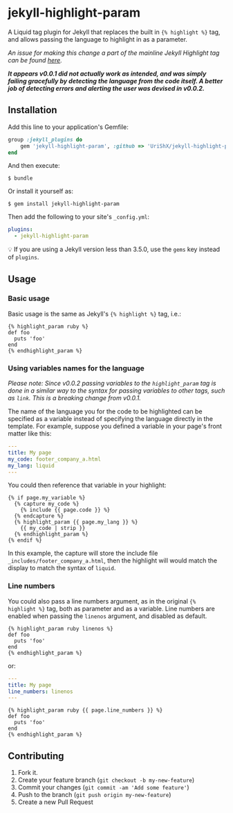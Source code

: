 # jekyll-highlight-param

A Liquid tag plugin for Jekyll that replaces the built in `{% highlight %}` tag, and allows passing the language to highlight in as a parameter.

_An issue for making this change a part of the mainline Jekyll Highlight tag can be found [here](https://github.com/jekyll/jekyll/issues/8290)._ 

_**It appears v0.0.1 did not actually work as intended, and was simply failing gracefully by detecting the language from the code itself. A better job of detecting errors and alerting the user was devised in v0.0.2.**_

## Installation

Add this line to your application's Gemfile:

```ruby
group :jekyll_plugins do
    gem 'jekyll-highlight-param', :github => 'UriShX/jekyll-highlight-param'
end
```

And then execute:

    $ bundle

Or install it yourself as:

    $ gem install jekyll-highlight-param

Then add the following to your site's `_config.yml`:

```yaml
plugins:
  - jekyll-highlight-param
```

💡 If you are using a Jekyll version less than 3.5.0, use the `gems` key instead of `plugins`.

## Usage

### Basic usage
Basic usage is the same as Jekyll's `{% highlight %}` tag, i.e.:

```liquid
{% highlight_param ruby %}
def foo
  puts 'foo'
end
{% endhighlight_param %}
```

### Using variables names for the language

_Please note: Since v0.0.2 passing variables to the `highlight_param` tag is done in a similar way to the syntax for passing variables to other tags, such as `link`. This is a breaking change from v0.0.1._

The name of the language you for the code to be highlighted can be specified as a variable instead of specifying the language directly in the template. For example, suppose you defined a variable in your page's front matter like this:

```yaml
---
title: My page
my_code: footer_company_a.html
my_lang: liquid
---
```

You could then reference that variable in your highlight:

```liquid
{% if page.my_variable %}
  {% capture my_code %}
    {% include {{ page.code }} %}
  {% endcapture %}
  {% highlight_param {{ page.my_lang }} %}
    {{ my_code | strip }}
  {% endhighlight_param %}
{% endif %}
```

In this example, the capture will store the include file `_includes/footer_company_a.html`, then the highlight will would match the display to match the syntax of `liquid`.

### Line numbers

You could also pass a line numbers argument, as in the original `{% highlight %}` tag, both as parameter and as a variable. Line numbers are enabled when passing the `linenos` argument, and disabled as default.

```liquid
{% highlight_param ruby linenos %}
def foo
  puts 'foo'
end
{% endhighlight_param %}
```
or:

```yaml
---
title: My page
line_numbers: linenos
---
```

```liquid
{% highlight_param ruby {{ page.line_numbers }} %}
def foo
  puts 'foo'
end
{% endhighlight_param %}
```

## Contributing

1. Fork it.
2. Create your feature branch (`git checkout -b my-new-feature`)
3. Commit your changes (`git commit -am 'Add some feature'`)
4. Push to the branch (`git push origin my-new-feature`)
5. Create a new Pull Request
